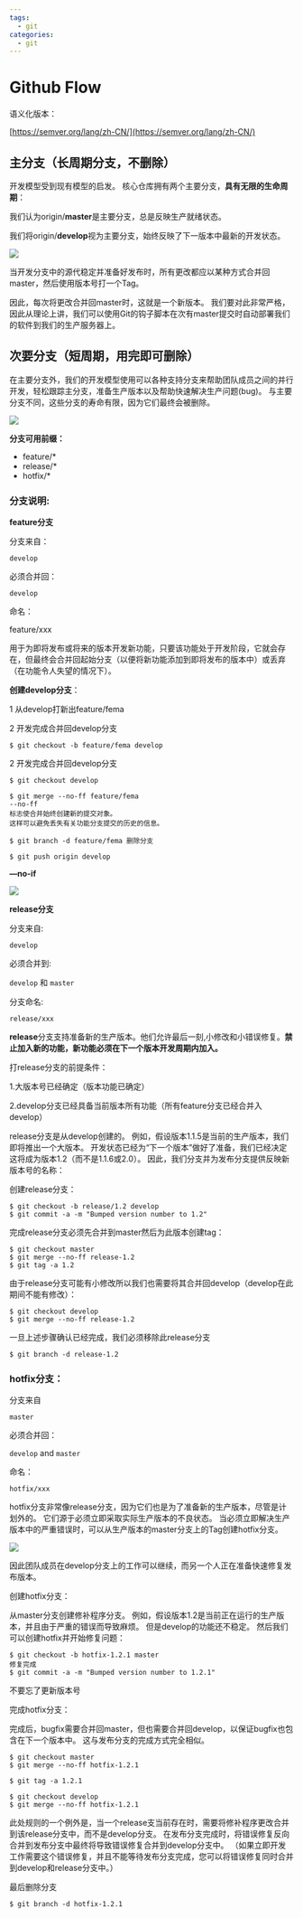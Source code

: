```yaml
---
tags:
  - git
categories:
  - git
---
```


# Github Flow

语义化版本：

[https://semver.org/lang/zh-CN/](https://semver.org/lang/zh-CN/)

## 主分支（长周期分支，不删除）

开发模型受到现有模型的启发。 核心仓库拥有两个主要分支，**具有无限的生命周期**：

我们认为origin/**master**是主要分支，总是反映生产就绪状态。

我们将origin/**develop**视为主要分支，始终反映了下一版本中最新的开发状态。

![](https://nvie.com/img/main-branches@2x.png)

当开发分支中的源代稳定并准备好发布时，所有更改都应以某种方式合并回master，然后使用版本号打一个Tag。

因此，每次将更改合并回master时，这就是一个新版本。 我们要对此非常严格，因此从理论上讲，我们可以使用Git的钩子脚本在次有master提交时自动部署我们的软件到我们的生产服务器上。

## 次要分支（短周期，用完即可删除）

在主要分支外，我们的开发模型使用可以各种支持分支来帮助团队成员之间的并行开发，轻松跟踪主分支，准备生产版本以及帮助快速解决生产问题(bug)。 与主要分支不同，这些分支的寿命有限，因为它们最终会被删除。

![](https://nvie.com/img/fb@2x.png)

**分支可用前缀：**

- feature/*
- release/*
- hotfix/*

### **分支说明:**

**feature分支**

分支来自：

`develop`

必须合并回：

`develop`

命名：

feature/xxx

用于为即将发布或将来的版本开发新功能，只要该功能处于开发阶段，它就会存在，但最终会合并回起始分支（以便将新功能添加到即将发布的版本中）或丢弃（在功能令人失望的情况下）。

**创建develop分支**：

1 从develop打新出feature/fema

2 开发完成合并回develop分支

    $ git checkout -b feature/fema develop 

2 开发完成合并回develop分支

    $ git checkout develop
    
    $ git merge --no-ff feature/fema 
    --no-ff
    标志使合并始终创建新的提交对象。
    这样可以避免丢失有关功能分支提交的历史的信息。
    
    $ git branch -d feature/fema 删除分支
    
    $ git push origin develop

**—no-if**

![](https://nvie.com/img/merge-without-ff@2x.png)

**release分支**

分支来自:

`develop`

必须合并到:

`develop` 和 `master`

分支命名:

`release/xxx`

**release**分支支持准备新的生产版本。他们允许最后一刻,小修改和小错误修复。**禁止加入新的功能，新功能必须在下一个版本开发周期内加入。**

打release分支的前提条件：

1.大版本号已经确定（版本功能已确定）

2.develop分支已经具备当前版本所有功能（所有feature分支已经合并入develop）

release分支是从develop创建的。 例如，假设版本1.1.5是当前的生产版本，我们即将推出一个大版本。 开发状态已经为“下一个版本”做好了准备，我们已经决定这将成为版本1.2（而不是1.1.6或2.0）。 因此，我们分支并为发布分支提供反映新版本号的名称：

创建release分支：

    $ git checkout -b release/1.2 develop
    $ git commit -a -m "Bumped version number to 1.2"

完成release分支必须先合并到master然后为此版本创建tag：

    $ git checkout master
    $ git merge --no-ff release-1.2
    $ git tag -a 1.2

由于release分支可能有小修改所以我们也需要将其合并回develop（develop在此期间不能有修改）：

    $ git checkout develop
    $ git merge --no-ff release-1.2

一旦上述步骤确认已经完成，我们必须移除此release分支

    $ git branch -d release-1.2

### **hotfix分支：**

分支来自

`master`

必须合并回：

`develop` and `master`

命名：

`hotfix/xxx`

hotfix分支非常像release分支，因为它们也是为了准备新的生产版本，尽管是计划外的。 它们源于必须立即采取实际生产版本的不良状态。 当必须立即解决生产版本中的严重错误时，可以从生产版本的master分支上的Tag创建hotfix分支。

![](https://nvie.com/img/hotfix-branches@2x.png)

因此团队成员在develop分支上的工作可以继续，而另一个人正在准备快速修复发布版本。

创建hotfix分支：

从master分支创建修补程序分支。 例如，假设版本1.2是当前正在运行的生产版本，并且由于严重的错误而导致麻烦。 但是develop的功能还不稳定。 然后我们可以创建hotfix并开始修复问题：

    $ git checkout -b hotfix-1.2.1 master
    修复完成
    $ git commit -a -m "Bumped version number to 1.2.1"

不要忘了更新版本号

完成hotfix分支：

完成后，bugfix需要合并回master，但也需要合并回develop，以保证bugfix也包含在下一个版本中。 这与发布分支的完成方式完全相似。

    $ git checkout master
    $ git merge --no-ff hotfix-1.2.1
    
    $ git tag -a 1.2.1

    $ git checkout develop
    $ git merge --no-ff hotfix-1.2.1
    

此处规则的一个例外是，当一个release支当前存在时，需要将修补程序更改合并到该release分支中，而不是develop分支。 在发布分支完成时，将错误修复反向合并到发布分支中最终将导致错误修复合并到develop分支中。 （如果立即开发工作需要这个错误修复，并且不能等待发布分支完成，您可以将错误修复同时合并到develop和release分支中。）

最后删除分支

    $ git branch -d hotfix-1.2.1